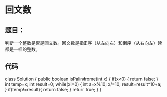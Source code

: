 # 回文数

## 题目：

  判断一个整数是否是回文数。回文数是指正序（从左向右）和倒序（从右向左）读都是一样的整数。

## 代码

class Solution {
    public boolean isPalindrome(int x) {
        if(x<0)
        {
            return false;
        }
        int temp=x;
        int result=0;
		while(x!=0) {
            int a=x%10;
            x/=10;
			result=result*10+a;
		}
        if(temp!=result){
            return false;
        }
        return true;
    }
}